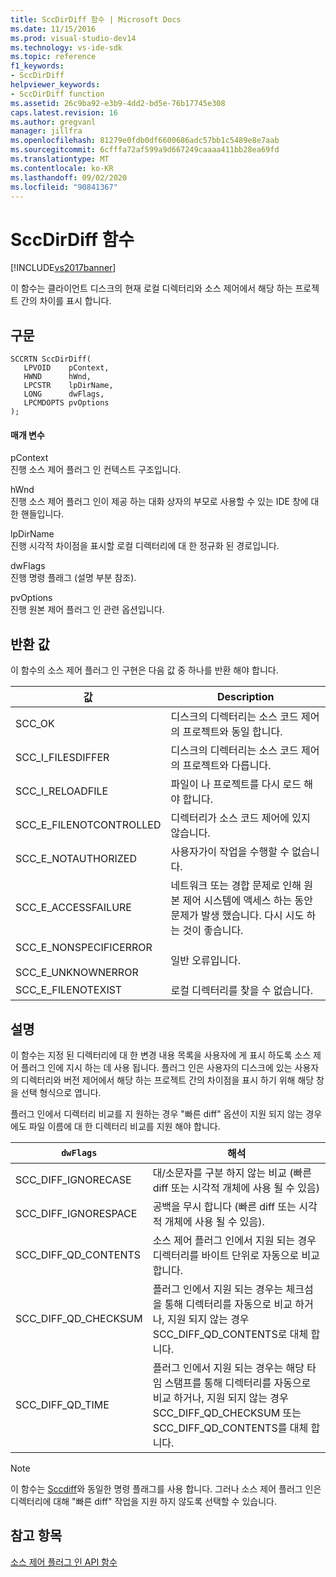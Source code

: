```yaml
---
title: SccDirDiff 함수 | Microsoft Docs
ms.date: 11/15/2016
ms.prod: visual-studio-dev14
ms.technology: vs-ide-sdk
ms.topic: reference
f1_keywords:
- SccDirDiff
helpviewer_keywords:
- SccDirDiff function
ms.assetid: 26c9ba92-e3b9-4dd2-bd5e-76b17745e308
caps.latest.revision: 16
ms.author: gregvanl
manager: jillfra
ms.openlocfilehash: 81279e0fdb0df6600686adc57bb1c5489e8e7aab
ms.sourcegitcommit: 6cfffa72af599a9d667249caaaa411bb28ea69fd
ms.translationtype: MT
ms.contentlocale: ko-KR
ms.lasthandoff: 09/02/2020
ms.locfileid: "90841367"
---
```

# <a name="sccdirdiff-function"></a>SccDirDiff 함수
[!INCLUDE[vs2017banner](../includes/vs2017banner.md)]

이 함수는 클라이언트 디스크의 현재 로컬 디렉터리와 소스 제어에서 해당 하는 프로젝트 간의 차이를 표시 합니다.  
  
## <a name="syntax"></a>구문  
  
```cpp#  
SCCRTN SccDirDiff(  
   LPVOID    pContext,  
   HWND      hWnd,  
   LPCSTR    lpDirName,  
   LONG      dwFlags,  
   LPCMDOPTS pvOptions  
);  
```  
  
#### <a name="parameters"></a>매개 변수  
 pContext  
 진행 소스 제어 플러그 인 컨텍스트 구조입니다.  
  
 hWnd  
 진행 소스 제어 플러그 인이 제공 하는 대화 상자의 부모로 사용할 수 있는 IDE 창에 대 한 핸들입니다.  
  
 lpDirName  
 진행 시각적 차이점을 표시할 로컬 디렉터리에 대 한 정규화 된 경로입니다.  
  
 dwFlags  
 진행 명령 플래그 (설명 부분 참조).  
  
 pvOptions  
 진행 원본 제어 플러그 인 관련 옵션입니다.  
  
## <a name="return-value"></a>반환 값  
 이 함수의 소스 제어 플러그 인 구현은 다음 값 중 하나를 반환 해야 합니다.  
  
|값|Description|  
|-----------|-----------------|  
|SCC_OK|디스크의 디렉터리는 소스 코드 제어의 프로젝트와 동일 합니다.|  
|SCC_I_FILESDIFFER|디스크의 디렉터리는 소스 코드 제어의 프로젝트와 다릅니다.|  
|SCC_I_RELOADFILE|파일이 나 프로젝트를 다시 로드 해야 합니다.|  
|SCC_E_FILENOTCONTROLLED|디렉터리가 소스 코드 제어에 있지 않습니다.|  
|SCC_E_NOTAUTHORIZED|사용자가이 작업을 수행할 수 없습니다.|  
|SCC_E_ACCESSFAILURE|네트워크 또는 경합 문제로 인해 원본 제어 시스템에 액세스 하는 동안 문제가 발생 했습니다. 다시 시도 하는 것이 좋습니다.|  
|SCC_E_NONSPECIFICERROR<br /><br /> SCC_E_UNKNOWNERROR|일반 오류입니다.|  
|SCC_E_FILENOTEXIST|로컬 디렉터리를 찾을 수 없습니다.|  
  
## <a name="remarks"></a>설명  
 이 함수는 지정 된 디렉터리에 대 한 변경 내용 목록을 사용자에 게 표시 하도록 소스 제어 플러그 인에 지시 하는 데 사용 됩니다. 플러그 인은 사용자의 디스크에 있는 사용자의 디렉터리와 버전 제어에서 해당 하는 프로젝트 간의 차이점을 표시 하기 위해 해당 창을 선택 형식으로 엽니다.  
  
 플러그 인에서 디렉터리 비교를 지 원하는 경우 "빠른 diff" 옵션이 지원 되지 않는 경우에도 파일 이름에 대 한 디렉터리 비교를 지원 해야 합니다.  
  
|`dwFlags`|해석|  
|---------------|--------------------|  
|SCC_DIFF_IGNORECASE|대/소문자를 구분 하지 않는 비교 (빠른 diff 또는 시각적 개체에 사용 될 수 있음)|  
|SCC_DIFF_IGNORESPACE|공백을 무시 합니다 (빠른 diff 또는 시각적 개체에 사용 될 수 있음).|  
|SCC_DIFF_QD_CONTENTS|소스 제어 플러그 인에서 지원 되는 경우 디렉터리를 바이트 단위로 자동으로 비교 합니다.|  
|SCC_DIFF_QD_CHECKSUM|플러그 인에서 지원 되는 경우는 체크섬을 통해 디렉터리를 자동으로 비교 하거나, 지원 되지 않는 경우 SCC_DIFF_QD_CONTENTS로 대체 합니다.|  
|SCC_DIFF_QD_TIME|플러그 인에서 지원 되는 경우는 해당 타임 스탬프를 통해 디렉터리를 자동으로 비교 하거나, 지원 되지 않는 경우 SCC_DIFF_QD_CHECKSUM 또는 SCC_DIFF_QD_CONTENTS를 대체 합니다.|  
  
> [!NOTE]
> 이 함수는 [Sccdiff](../extensibility/sccdiff-function.md)와 동일한 명령 플래그를 사용 합니다. 그러나 소스 제어 플러그 인은 디렉터리에 대해 "빠른 diff" 작업을 지원 하지 않도록 선택할 수 있습니다.  
  
## <a name="see-also"></a>참고 항목  
 [소스 제어 플러그 인 API 함수](../extensibility/source-control-plug-in-api-functions.md)
